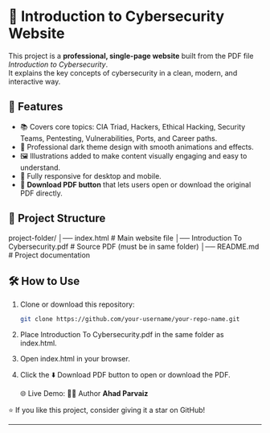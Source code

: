 # 🔐 Introduction to Cybersecurity Website

This project is a **professional, single-page website** built from the PDF file *Introduction to Cybersecurity*.  
It explains the key concepts of cybersecurity in a clean, modern, and interactive way.

## 🚀 Features
- 📚 Covers core topics: CIA Triad, Hackers, Ethical Hacking, Security Teams, Pentesting, Vulnerabilities, Ports, and Career paths.  
- 🎨 Professional dark theme design with smooth animations and effects.  
- 🖼️ Illustrations added to make content visually engaging and easy to understand.  
- 📲 Fully responsive for desktop and mobile.  
- 🔘 **Download PDF button** that lets users open or download the original PDF directly.  

## 📂 Project Structure
project-folder/
│── index.html # Main website file
│── Introduction To Cybersecurity.pdf # Source PDF (must be in same folder)
│── README.md # Project documentation


## 🛠️ How to Use
1. Clone or download this repository:
   ```bash
   git clone https://github.com/your-username/your-repo-name.git
2. Place Introduction To Cybersecurity.pdf in the same folder as index.html.
3. Open index.html in your browser.
4. Click the ⬇️ Download PDF button to open or download the PDF.

   🌐 Live Demo:
🧑‍💻 Author
**Ahad Parvaiz**

⭐ If you like this project, consider giving it a star on GitHub!

---
